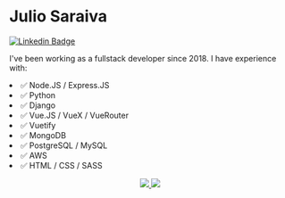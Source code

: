 # Julio Saraiva

[![Linkedin Badge](https://img.shields.io/badge/-LinkedIn-blue?style=flat-square&logo=Linkedin&logoColor=white&link=https://www.linkedin.com/in/ojuliosaraiva)](https://www.linkedin.com/in/ojuliosaraiva)


<p align="left">
  I've been working as a fullstack developer since 2018. I have experience with:
</p>
<li>
✅ Node.JS / Express.JS
</li>
<li>
✅ Python
</li>
<li>
✅ Django
</li>
<li>
✅ Vue.JS / VueX / VueRouter
</li>
<li>
✅ Vuetify
</li>
<li>
✅ MongoDB
</li>
<li>
✅ PostgreSQL / MySQL
</li>
<li>
✅ AWS
</li>
<li>
✅ HTML / CSS / SASS
</li>


<p align="center">
  <a href="https://github.com/juliosaraiva">
    <img src="https://github-readme-stats.vercel.app/api/top-langs/?username=juliosaraiva&layout=compact&show_owner=true&theme=chartreuse-dark" />
  </a>
  <a href="https://github.com/juliosaraiva">
    <img src="https://github-readme-stats.vercel.app/api?username=juliosaraiva&layout=compact&show_icons=true&show_owner=true&theme=chartreuse-dark" />
  </a>
</p>

<!--
**juliosaraiva/juliosaraiva** is a ✨ _special_ ✨ repository because its `README.md` (this file) appears on your GitHub profile.

Here are some ideas to get you started:

- 🔭 I’m currently working on ...
- 🌱 I’m currently learning ...
- 👯 I’m looking to collaborate on ...
- 🤔 I’m looking for help with ...
- 💬 Ask me about ...
- 📫 How to reach me: ...
- 😄 Pronouns: ...
- ⚡ Fun fact: ...
-->
